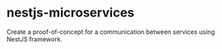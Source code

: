 # nestjs-microservices
Create a proof-of-concept for a communication between services using NestJS framework.
